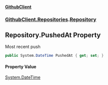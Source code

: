 #### [GithubClient](index 'index')
### [GithubClient.Repositories](GithubClient.Repositories 'GithubClient.Repositories').[Repository](GithubClient.Repositories.Repository 'GithubClient.Repositories.Repository')

## Repository.PushedAt Property

Most recent push

```csharp
public System.DateTime PushedAt { get; set; }
```

#### Property Value
[System.DateTime](https://docs.microsoft.com/en-us/dotnet/api/System.DateTime 'System.DateTime')